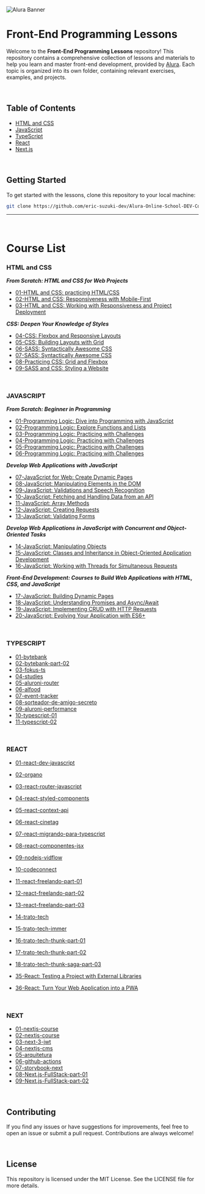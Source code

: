 <img src="assets/images/Alura.png" alt="Alura Banner">

<br>

# Front-End Programming Lessons

Welcome to the **Front-End Programming Lessons** repository! This repository contains a comprehensive collection of lessons and materials to help you learn and master front-end development, provided by [Alura](https://www.alura.com.br/). Each topic is organized into its own folder, containing relevant exercises, examples, and projects.

<br>

## Table of Contents

- [HTML and CSS](#html-and-css)
- [JavaScript](#javascript)
- [TypeScript](#typescript)
- [React](#react)
- [Next.js](#next)

<br>


## Getting Started

To get started with the lessons, clone this repository to your local machine:

```bash
git clone https://github.com/eric-suzuki-dev/Alura-Online-School-DEV-Course-List.git
```
---

<br>

# Course List

### HTML and CSS

***From Scratch: HTML and CSS for Web Projects***

- [01-HTML and CSS: practicing HTML/CSS](./html-and-css/01-dev-plus)
- [02-HTML and CSS: Responsiveness with Mobile-First](./html-and-css/02-books)
- [03-HTML and CSS: Working with Responsiveness and Project Deployment](./html-and-css/03-figma)

***CSS: Deepen Your Knowledge of Styles***

- [04-CSS: Flexbox and Responsive Layouts](./html-and-css/04-play)
- [05-CSS: Building Layouts with Grid](./html-and-css/05-cast)
- [06-SASS: Syntactically Awesome CSS](./html-and-css/06-sass)
- [07-SASS: Syntactically Awesome CSS](./html-and-css/07-spa)
- [08-Practicing CSS: Grid and Flexbox](./html-and-css/08-culturama)
- [09-SASS and CSS: Styling a Website](./html-and-css/09-calmaria-spa)

<br>

### JAVASCRIPT

***From Scratch: Beginner in Programming***

- [01-Programming Logic: Dive into Programming with JavaScript](./javascript/01-projeto_inicial)
- [02-Programming Logic: Explore Functions and Lists](./javascript/02-mini-Jogo)
- [03-Programming Logic: Practicing with Challenges](./javascript/03-alugames)
- [04-Programming Logic: Practicing with Challenges](./javascript/04-carrinho-compras)
- [05-Programming Logic: Practicing with Challenges](./javascript/05-amigo-secreto)
- [06-Programming Logic: Practicing with Challenges](./javascript/06-ingresso)

***Develop Web Applications with JavaScript***
  
- [07-JavaScript for Web: Create Dynamic Pages](./javascript/07-midi)
- [08-JavaScript: Manipulating Elements in the DOM](./javascript/08-Fokus)
- [09-JavaScript: Validations and Speech Recognition](./javascript/09-Numero-secreto)
- [10-JavaScript: Fetching and Handling Data from an API](./javascript/10-vidflow-main)
- [11-JavaScript: Array Methods](./javascript/11-books-Javascript)
- [12-JavaScript: Creating Requests](./javascript/12-Play-API)
- [13-JavaScript: Validating Forms](./javascript/13-monibank)

***Develop Web Applications in JavaScript with Concurrent and Object-Oriented Tasks***

- [14-JavaScript: Manipulating Objects](./javascript/14-lista-de-compras)
- [15-JavaScript: Classes and Inheritance in Object-Oriented Application Development](./javascript/15-POO)
- [16-JavaScript: Working with Threads for Simultaneous Requests](./javascript/16-bytebank)

***Front-End Development: Courses to Build Web Applications with HTML, CSS, and JavaScript***

- [17-JavaScript: Building Dynamic Pages](./javascript/17-javascript-pra-web)
- [18-JavaScript: Understanding Promises and Async/Await](./javascript/18-javascript-assincrono)
- [19-JavaScript: Implementing CRUD with HTTP Requests](./javascript/19-javascript)
- [20-JavaScript: Evolving Your Application with ES6+](./javascript/20-javascript)

<br>

### TYPESCRIPT

- [01-bytebank](./typeScript/01-bytebank)
- [02-bytebank-part-02](./typeScript/02-bytebank-part-02)
- [03-fokus-ts](./typeScript/03-fokus-ts)
- [04-studies](./typeScript/04-studies)
- [05-aluroni-router](./typeScript/05-aluroni-router)
- [06-alfood](./typeScript/06-alfood)
- [07-event-tracker](./typeScript/07-event-tracker)
- [08-sorteador-de-amigo-secreto](./typeScript/08-sorteador-de-amigo-secreto)
- [09-aluroni-performance](./typeScript/09-aluroni-performance)
- [10-typescript-01](./typeScript/10-typescript-01)
- [11-typescript-02](./typeScript/11-typescript-02)

<br>

### REACT

- [01-react-dev-javascript](./react/01-react-dev-javascript)
- [02-organo](./react/02-organo)
- [03-react-router-javascript](./react/03-react-router-javascript)
- [04-react-styled-components](./react/04-react-styled-components)
- [05-react-context-api](./react/05-react-context-api)
- [06-react-cinetag](./react/06-react-cinetag)
- [07-react-migrando-para-typescript](./react/07-react-migrando-para-typescript)
- [08-react-componentes-jsx](./react/08-react-componentes-jsx)
- [09-nodejs-vidflow](./react/09-nodejs-vidflow)
- [10-codeconnect](./react/10-codeconnect)
- [11-react-freelando-part-01](./react/11-react-freelando-part-01)
- [12-react-freelando-part-02](./react/12-react-freelando-part-02)
- [13-react-freelando-part-03](./react/13-react-freelando-part-03)
- [14-trato-tech](./react/14-trato-tech)
- [15-trato-tech-immer](./react/15-trato-tech-immer)
- [16-trato-tech-thunk-part-01](./react/16-trato-tech-thunk-part-01)
- [17-trato-tech-thunk-part-02](./react/17-trato-tech-thunk-part-02)
- [18-trato-tech-thunk-saga-part-03](./react/18-trato-tech-thunk-saga-part-03)
  
- [35-React: Testing a Project with External Libraries](./react/35-trato-tech-testes)
- [36-React: Turn Your Web Application into a PWA](./react/36-react-pwa)

<br>

### NEXT

- [01-nextjs-course](./next/01-nextjs-course)
- [02-nextjs-course](./next/02-nextjs-course)
- [03-next-3-jwt](./next/03-next-3-jwt)
- [04-nextjs-cms](./next/04-nextjs-cms)
- [05-arquitetura](./next/05-arquitetura)
- [06-github-actions](./next/06-github-actions)
- [07-storybook-next](./next/07-storybook-next)
- [08-Next.js-FullStack-part-01](./next/08-Next.js-FullStack-part-01)
- [09-Next.js-FullStack-part-02](./next/09-Next.js-FullStack-part-02)

<br>

## Contributing
If you find any issues or have suggestions for improvements, feel free to open an issue or submit a pull request. Contributions are always welcome!

<br>

## License
This repository is licensed under the MIT License. See the LICENSE file for more details.
